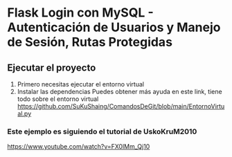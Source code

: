# Flask Login con MySQL - Autenticación de Usuarios y Manejo de Sesión, Rutas Protegidas

## Ejecutar el proyecto
1) Primero necesitas ejecutar el entorno virtual
2) Instalar las dependencias
Puedes obtener más ayuda en este link, tiene todo sobre el entorno virtual
https://github.com/SuKuShaing/ComandosDeGit/blob/main/EntornoVirtual.py


### Este ejemplo es siguiendo el tutorial de UskoKruM2010
https://www.youtube.com/watch?v=FX0lMm_Qj10